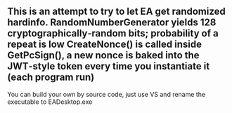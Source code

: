 This is an attempt to try to let EA get randomized hardinfo.
RandomNumberGenerator yields 128 cryptographically‑random bits; probability of a repeat is low
CreateNonce() is called inside GetPcSign(), a new nonce is baked into the JWT‑style token every time you instantiate it (each program run)
---
You can build your own by source code, just use VS and rename the executable to EADesktop.exe
